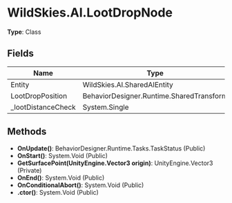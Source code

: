 ﻿# WildSkies.AI.LootDropNode

**Type**: Class

## Fields

| Name | Type | Access |
|------|------|--------|
| Entity | WildSkies.AI.SharedAIEntity | Public |
| LootDropPosition | BehaviorDesigner.Runtime.SharedTransform | Public |
| _lootDistanceCheck | System.Single | Public |

## Methods

- **OnUpdate()**: BehaviorDesigner.Runtime.Tasks.TaskStatus (Public)
- **OnStart()**: System.Void (Public)
- **GetSurfacePoint(UnityEngine.Vector3 origin)**: UnityEngine.Vector3 (Private)
- **OnEnd()**: System.Void (Public)
- **OnConditionalAbort()**: System.Void (Public)
- **.ctor()**: System.Void (Public)

